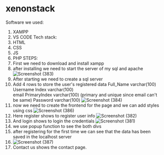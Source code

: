 # xenonstack
Software we used:
  1. XAMPP
  2. VS CODE
Tech stack:
  1. HTML
  2. CSS
  3. JS
  4. PHP
STEPS:
  1. First we need to download and install xampp
  2. after installing we need to start the server of my sql and apache
  ![Screenshot (383)](https://user-images.githubusercontent.com/70309665/191290713-e86ecf4f-4f4a-46d5-baed-a20bb66a57d4.png)
  3. After starting we need to create a sql server
  4. Add 4 rows to store the user's registered data
   	Full_Name	varchar(100)	
		Username Index	varchar(100)	
		email PrimaryIndex varchar(100) (primary and unique since email can't be same)
		Password	varchar(100)
    ![Screenshot (384)](https://user-images.githubusercontent.com/70309665/191293144-d749f8c9-80f6-4359-ac60-26245be5a1f8.png)
  5. now we need to create the frontend for the page and we can add styles using css
    ![Screenshot (386)](https://user-images.githubusercontent.com/70309665/191294069-77ef4723-161c-4294-be76-7b57fcabc7e5.png)
  6. Here register shows to register user info
    ![Screenshot (382)](https://user-images.githubusercontent.com/70309665/191294343-9c8ad60c-4aa6-4e62-b2be-d7da642c239e.png)
  7. And login shows to login the credentials
    ![Screenshot (381)](https://user-images.githubusercontent.com/70309665/191294539-55ec5816-eac4-4304-bb04-ff21a73e2915.png)
  8. we use popup function to see the both divs
  9. after registering for the first time we can see that the data has been saved in the localhost server
  10. ![Screenshot (387)](https://user-images.githubusercontent.com/70309665/191295020-0a2ed689-6d0b-4048-9b89-4785ac9098b8.png)
  11. Contact us shows the contact page.
